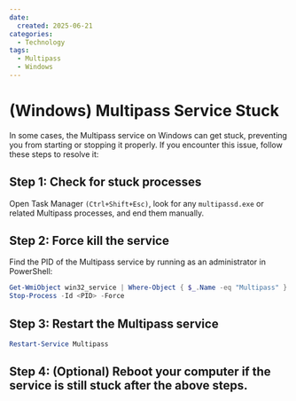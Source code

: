 ```yaml
---
date:
  created: 2025-06-21
categories:
  - Technology
tags:
  - Multipass
  - Windows
---
```


# (Windows) Multipass Service Stuck

In some cases, the Multipass service on Windows can get stuck, preventing you from starting or stopping it properly. If you encounter this issue, follow these steps to resolve it:
<!-- more -->

## Step 1: Check for stuck processes

Open Task Manager `(Ctrl+Shift+Esc)`, look for any `multipassd.exe` or related Multipass processes, and end them manually.

## Step 2: Force kill the service

Find the PID of the Multipass service by running as an administrator in PowerShell:

```powershell
Get-WmiObject win32_service | Where-Object { $_.Name -eq "Multipass" } | Select-Object ProcessId
Stop-Process -Id <PID> -Force
```

## Step 3: Restart the Multipass service

```powershell
Restart-Service Multipass
```

## Step 4: (Optional) Reboot your computer if the service is still stuck after the above steps.
